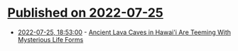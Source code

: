 # [Published on 2022-07-25](index.md)

* [2022-07-25, 18:53:00](https://science.slashdot.org/story/22/07/25/1853236/ancient-lava-caves-in-hawaii-are-teeming-with-mysterious-life-forms?utm_source=rss1.0mainlinkanon&utm_medium=feed) - [Ancient Lava Caves in Hawai'i Are Teeming With Mysterious Life Forms](https://science.slashdot.org/story/22/07/25/1853236/ancient-lava-caves-in-hawaii-are-teeming-with-mysterious-life-forms?utm_source=rss1.0mainlinkanon&utm_medium=feed)
